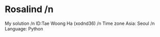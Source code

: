 # Rosalind /n
My solution /n
ID:Tae Woong Ha (xodnd36) /n
Time zone Asia: Seoul /n
Language: Python

